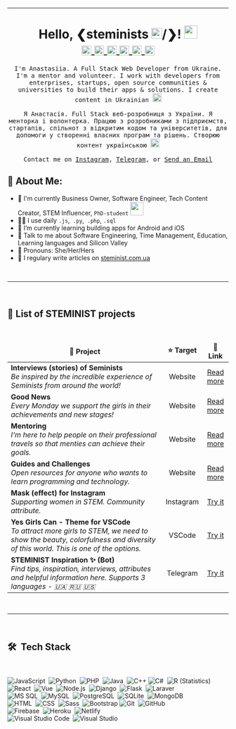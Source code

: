<hr>
<h1 align="center">Hello, &#10094;steminists <img src="https://steminist.com.ua/wp-content/uploads/2021/06/earth.gif" width="24px">/&#10095;! <img src="https://steminist.com.ua/wp-content/uploads/2021/06/hi.gif" width="30px">
<br>
<a target="_blank" href="https://discord.gg/92FzG6K">
  <img align="center" alt="Anastasiia STEMINIST @Discord" width="22px" src="https://cdn.jsdelivr.net/npm/simple-icons@v3/icons/discord.svg" />
</a>
<a target="blank" href="https://www.instagram.com/code.steminist/">
  <img align="center" alt="Anastasiia STEMINIST @Instagram" width="22px" src="https://cdn.jsdelivr.net/npm/simple-icons@v3/icons/instagram.svg" />
</a>
<a target="blank" href="https://t.me/steminists_bot">
  <img align="center" alt="Anastasiia STEMINIST @Telegram" width="22px" src="https://cdn.jsdelivr.net/npm/simple-icons@v3/icons/telegram.svg" />
</a>
<a target="blank" href="https://www.linkedin.com/in/anastasiia-iskandarova-mala/">
  <img align="center" alt="Anastasiia STEMINIST @LinkedIN" width="22px" src="https://cdn.jsdelivr.net/npm/simple-icons@v3/icons/linkedin.svg" />
</a>
<a target="blank" href="https://twitter.com/steminist_ua">
  <img align="center" alt="Anastasiia STEMINIST @Twitter" width="22px" src="https://cdn.jsdelivr.net/npm/simple-icons@v3/icons/twitter.svg" />
</a>
<a target="blank" href="mailto:hello@steminist.com.ua">
  <img align="center" alt="Anastasiia STEMINIST @Mail" width="22px" src="https://cdn.jsdelivr.net/npm/simple-icons@v3/icons/gmail.svg" />
</a>
</h1>


<p align="center">
  <samp>
I'm Anastasiia. A Full Stack Web Developer from Ukraine. I'm a mentor and volunteer. I work with developers from enterprises, startups, open source communities & universities to build their apps & solutions. I create content in Ukrainian <img src="https://emojipedia-us.s3.dualstack.us-west-1.amazonaws.com/thumbs/120/lg/57/flag-for-ukraine_1f1fa-1f1e6.png" srcset="https://emojipedia-us.s3.dualstack.us-west-1.amazonaws.com/thumbs/240/lg/57/flag-for-ukraine_1f1fa-1f1e6.png 2x" alt="Flag: Ukraine" width="20" height="20" style="margin-bottom:-5px">
<br><br>Я Анастасія. Full Stack веб-розробниця з України. Я менторка і волонтерка. Працюю з розробниками з підприємств, стартапів, спільнот з відкритим кодом та університетів, для допомоги у створенні власних програм та рішень. Створюю контент українською <img src="https://emojipedia-us.s3.dualstack.us-west-1.amazonaws.com/thumbs/120/lg/57/flag-for-ukraine_1f1fa-1f1e6.png" srcset="https://emojipedia-us.s3.dualstack.us-west-1.amazonaws.com/thumbs/240/lg/57/flag-for-ukraine_1f1fa-1f1e6.png 2x" alt="Flag: Ukraine" width="20" height="20" style="margin-bottom:-5px">
     <br><br>Contact me on <a href="https://www.instagram.com/code.steminist/" target="blank">Instagram</a>, <a href="https://t.me/steministUA" target="blank">Telegram</a>, or <a href="mailto:hello@steminist.com.ua" target="blank">Send an Email</a>
  </samp>
</p>

## 🤵 About Me:
- 🏦 I'm currently Business Owner, Software Engineer, Tech Content Creator, STEM Influencer, ```PhD-student``` <img src="https://media.giphy.com/media/WUlplcMpOCEmTGBtBW/giphy.gif" width="30"> 
- 👩‍💻 I use daily ```.js```,``` .py```,``` .php```, ```.sql```
- 🌱 I’m currently learning building apps for Android and iOS
- 💬 Talk to me about Software Engineering, Time Management, Education, Learning languages and Silicon Valley
- 🤝 Pronouns: She/Her/Hers
- 📝 I regulary write articles on [steminist.com.ua](https://steminist.com.ua/)
<!-- - 👯 We can connect on [Chess.com](https://www.chess.com/member/sweetxcyanide)♟ to play some games -->
<!-- - ⚡ Fun fact: Je connais un peu le français -->
<!-- - 💻 I'm a full stack web developer -->
<br>
<hr>
<br>

## 🎉 List of STEMINIST projects
<br>

<table>
  <thead align="center">
    <tr border: none;>
      <td width="70%"><b>📘 Project</b></td>
      <td><b>⭐ Target</b></td>
      <td><b>🤝 Link</b></td>
    </tr>
  </thead>
  <tbody>
    <tr>
      <td>
        <b>Interviews (stories) of Seminists</b><br>
        <i>Be inspired by the incredible experience of Seminists from around the world!</i>
      </td>
      <td align="center">Website</td>
      <td align="center"><a href="https://steminist.com.ua/category/interviews/" target="blank">Read more</a></td>
    </tr>
    <tr>
      <td>
        <b>Good News</b><br>
        <i>Every Monday we support the girls in their achievements and new stages!</i>
      </td>
      <td align="center">Website</td>
      <td align="center"><a href="https://steminist.com.ua/category/good-news/" target="blank">Read more</a></td>
    </tr>
     <tr>
      <td>
        <b>Mentoring</b><br>
        <i>I'm here to help people on their professional travels so that menties can achieve their goals.</i>
      </td>
      <td align="center">Website</td>
      <td align="center"><a href="https://steminist.com.ua/" target="blank">Read more</a></td>
    </tr>
    <tr>
      <td>
        <b>Guides and Challenges</b><br>
        <i>Open resources for anyone who wants to learn programming and technology.</i>
      </td>
      <td align="center">Website</td>
      <td align="center"><a href="https://steminist.com.ua/" target="blank">Read more</a></td>
    </tr>
    <tr>
      <td>
        <b>Mask (effect) for Instagram</b><br>
        <i>Supporting women in STEM. Community attribute.</i>
      </td>
      <td align="center">Instagram</td>
      <td align="center"><a href="https://www.instagram.com/ar/734158920692768/" target="blank">Try it</a></td>
    </tr>
    <tr>
      <td>
        <b>Yes Girls Can - Theme for VSCode</b><br>
        <i>To attract more girls to STEM, we need to show the beauty, colorfulness and diversity of this world. This is one of the options.</i>
      </td>
      <td align="center">VSCode</td>
      <td align="center"><a href="https://marketplace.visualstudio.com/items?itemName=imaotag.yesgirlscan-theme" target="blank">Try it</a></td>
    </tr>
    <tr>
      <td>
        <b>STEMINIST Inspiration ✨ (Bot)</b><br>
        <i>Find tips, inspiration, interviews, attributes and helpful information here. Supports 3 languages - 🇺🇦 🇷🇺 🇺🇸</i>
      </td>
      <td align="center">Telegram</td>
      <td align="center"><a href="" target="blank">Try it</a></td>
    </tr>
  </tbody>
</table>
<br>
<hr>
<br>

## 🛠 &nbsp;Tech Stack
<br>

![JavaScript](https://img.shields.io/badge/-JavaScript-05122A?style=flat&logo=javascript)&nbsp;
![Python](https://img.shields.io/badge/-Python-05122A?style=flat&logo=python)&nbsp;
![PHP](https://img.shields.io/badge/-PHP-05122A?style=flat&logo=php)&nbsp;
![Java](https://img.shields.io/badge/-Java-05122A?style=flat&logo=Java&logoColor=FFA518)&nbsp;
![C++](https://img.shields.io/badge/-C++-05122A?style=flat&logo=C%2B%2B&logoColor=00599C)&nbsp;![C#](https://img.shields.io/badge/-C&sharp;-05122A?style=flat&logo=CSharp&logoColor=00599C)&nbsp;
![R (Statistics)](https://img.shields.io/badge/-R-05122A?style=flat&logo=R&logoColor=276DC3)\
![React](https://img.shields.io/badge/-React-05122A?style=flat&logo=react)&nbsp;
![Vue](https://img.shields.io/badge/-Vue-05122A?style=flat&logo=vue.js)&nbsp;
![Node.js](https://img.shields.io/badge/-Node.js-05122A?style=flat&logo=node.js)&nbsp;
![Django](https://img.shields.io/badge/-Django-05122A?style=flat&logo=django&logoColor=092E20)&nbsp;
![Flask](https://img.shields.io/badge/-Flask-05122A?style=flat&logo=flask)&nbsp;
![Laraver](https://img.shields.io/badge/-Laravel-05122A?style=flat&logo=laravel&logoColor=FF2D20)&nbsp;
\
![MS SQL](https://img.shields.io/badge/-MSSQL-05122A?style=flat&logo=MicrosoftSQLServer&logoColor=CC2927)&nbsp;
![MySQL](https://img.shields.io/badge/-MySQL-05122A?style=flat&logo=MySQL&logoColor=4479A1)&nbsp;
![PostgreSQL](https://img.shields.io/badge/-PostgreSQL-05122A?style=flat&logo=PostgreSQL&logoColor=4169E1)&nbsp;
![SQLite](https://img.shields.io/badge/-SQLite-05122A?style=flat&logo=SQLite&logoColor=003B57)&nbsp;
![MongoDB](https://img.shields.io/badge/-MongoDB-05122A?style=flat&logo=MongoDB&logoColor=47A248)&nbsp;
\
![HTML](https://img.shields.io/badge/-HTML-05122A?style=flat&logo=HTML5)&nbsp;
![CSS](https://img.shields.io/badge/-CSS-05122A?style=flat&logo=CSS3&logoColor=1572B6)&nbsp;
![Sass](https://img.shields.io/badge/-Sass-05122A?style=flat&logo=Sass&logoColor=CC6699)&nbsp;
![Bootstrap](https://img.shields.io/badge/-Bootstrap-05122A?style=flat&logo=bootstrap&logoColor=563D7C)
![Git](https://img.shields.io/badge/-Git-05122A?style=flat&logo=git)&nbsp;
![GitHub](https://img.shields.io/badge/-GitHub-05122A?style=flat&logo=github)&nbsp;
\
![Firebase](https://img.shields.io/badge/-Firebase-05122A?style=flat&logo=Firebase&logoColor=FFCA28)&nbsp;
![Heroku](https://img.shields.io/badge/-Heroku-05122A?style=flat&logo=Heroku&logoColor=430098)&nbsp;
![Netlify](https://img.shields.io/badge/-Netlify-05122A?style=flat&logo=Netlify&logoColor=00C7B7)&nbsp;
\
![Visual Studio Code](https://img.shields.io/badge/-Visual%20Studio%20Code-05122A?style=flat&logo=visual-studio-code&logoColor=007ACC)&nbsp;
![Visual Studio](https://img.shields.io/badge/-Visual%20Studio%20-05122A?style=flat&logo=visual-studio&logoColor=6f59c9)&nbsp;
